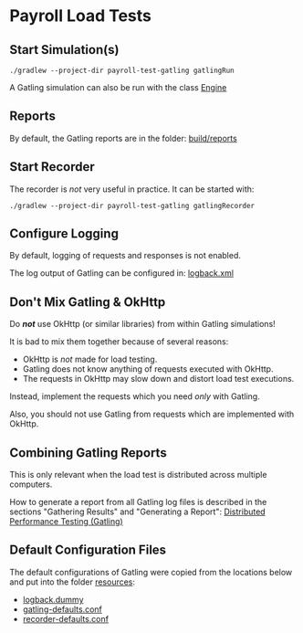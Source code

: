 # Payroll Load Tests

## Start Simulation(s)

```shell
./gradlew --project-dir payroll-test-gatling gatlingRun
```

A Gatling simulation can also be run with the class
[Engine](src/gatling/java/box/pandora/payroll_test_gatling/Engine.java)

## Reports

By default, the Gatling reports are in the folder: [build/reports](build/reports)

## Start Recorder

The recorder is *not* very useful in practice. It can be started with:

```shell
./gradlew --project-dir payroll-test-gatling gatlingRecorder
```

## Configure Logging

By default, logging of requests and responses is not enabled.

The log output of Gatling can be configured in: [logback.xml](src/gatling/resources/logback.xml)

## Don't Mix Gatling & OkHttp

Do **_not_** use OkHttp (or similar libraries) from within Gatling simulations!

It is bad to mix them together because of several reasons:

* OkHttp is *not* made for load testing.
* Gatling does not know anything of requests executed with OkHttp.
* The requests in OkHttp may slow down and distort load test executions.

Instead, implement the requests which you need *only* with Gatling.

Also, you should not use Gatling from requests which are implemented with OkHttp.

## Combining Gatling Reports

This is only relevant when the load test is distributed across multiple computers.

How to generate a report from all Gatling log files is described in the
sections "Gathering Results" and "Generating a Report":
[Distributed Performance Testing (Gatling)](https://www.baeldung.com/gatling-distributed-perf-testing#4-gathering-results)

## Default Configuration Files

The default configurations of Gatling were copied from the locations below and put into the
folder [resources](src/gatling/resources):

* [logback.dummy](https://github.com/gatling/gatling/blob/main/gatling-core/src/main/resources/logback.dummy)
* [gatling-defaults.conf](https://github.com/gatling/gatling/blob/main/gatling-core/src/main/resources/gatling-defaults.conf)
* [recorder-defaults.conf](https://github.com/gatling/gatling/blob/main/gatling-recorder/src/main/resources/recorder-defaults.conf)
